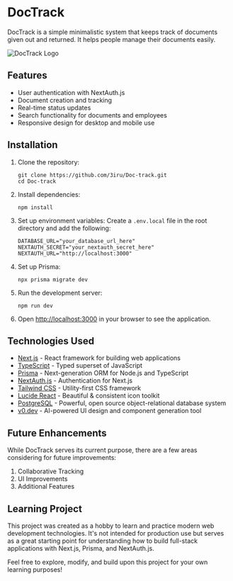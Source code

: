 # DocTrack

DocTrack is a simple minimalistic system that keeps track of documents given out and returned. It helps people manage their documents easily.

![DocTrack Logo](https://i.imgur.com/uvMV31m.png)

## Features

- User authentication with NextAuth.js
- Document creation and tracking
- Real-time status updates
- Search functionality for documents and employees
- Responsive design for desktop and mobile use

## Installation

1. Clone the repository:
   ```
   git clone https://github.com/3iru/Doc-track.git
   cd Doc-track
   ```

2. Install dependencies:
   ```
   npm install
   ```

3. Set up environment variables:
   Create a `.env.local` file in the root directory and add the following:
   ```
   DATABASE_URL="your_database_url_here"
   NEXTAUTH_SECRET="your_nextauth_secret_here"
   NEXTAUTH_URL="http://localhost:3000"
   ```

4. Set up Prisma:
   ```
   npx prisma migrate dev
   ```

5. Run the development server:
   ```
   npm run dev
   ```

6. Open [http://localhost:3000](http://localhost:3000) in your browser to see the application.


## Technologies Used

- [Next.js](https://nextjs.org/) - React framework for building web applications
- [TypeScript](https://www.typescriptlang.org/) - Typed superset of JavaScript
- [Prisma](https://www.prisma.io/) - Next-generation ORM for Node.js and TypeScript
- [NextAuth.js](https://next-auth.js.org/) - Authentication for Next.js
- [Tailwind CSS](https://tailwindcss.com/) - Utility-first CSS framework
- [Lucide React](https://lucide.dev/) - Beautiful & consistent icon toolkit
- [PostgreSQL](https://www.postgresql.org/) - Powerful, open source object-relational database system
- [v0.dev](https://v0.dev/) - AI-powered UI design and component generation tool


## Future Enhancements

While DocTrack serves its current purpose, there are a few areas considering for future improvements:

1. Collaborative Tracking
2. UI Improvements
3. Additional Features

## Learning Project

This project was created as a hobby to learn and practice modern web development technologies. It's not intended for production use but serves as a great starting point for understanding how to build full-stack applications with Next.js, Prisma, and NextAuth.js.

Feel free to explore, modify, and build upon this project for your own learning purposes!


